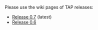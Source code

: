 Please use the wiki pages of TAP releases:

* [Release 0.7](https://github.com/trustedanalytics/platform-wiki-0.7/wiki) (latest)
* [Release 0.6](https://github.com/trustedanalytics/platform-wiki-0.6/wiki)
